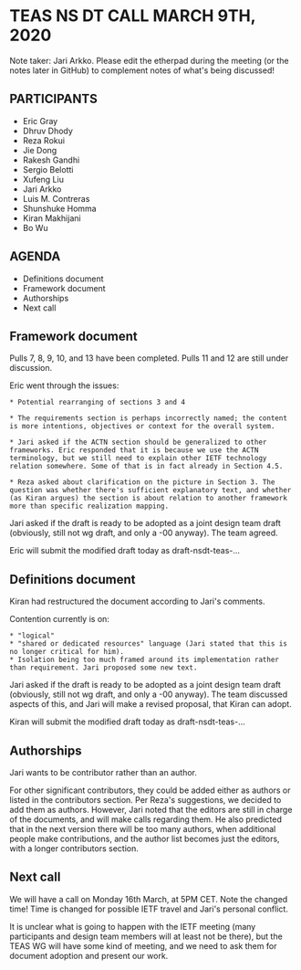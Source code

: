 # TEAS NS DT CALL MARCH 9TH, 2020

Note taker: Jari Arkko. Please edit the etherpad during the meeting (or the notes later in GitHub) to complement notes of what's being discussed!

## PARTICIPANTS

* Eric Gray
* Dhruv Dhody
* Reza Rokui
* Jie Dong
* Rakesh Gandhi
* Sergio Belotti
* Xufeng Liu
* Jari Arkko
* Luis M. Contreras
* Shunshuke Homma
* Kiran Makhijani
* Bo Wu

## AGENDA

* Definitions document
* Framework document
* Authorships
* Next call

## Framework document

Pulls 7, 8, 9, 10, and 13 have been completed. Pulls 11 and 12 are still under discussion.

Eric went through the issues:
    
    * Potential rearranging of sections 3 and 4
    
    * The requirements section is perhaps incorrectly named; the content is more intentions, objectives or context for the overall system.
    
    * Jari asked if the ACTN section should be generalized to other frameworks. Eric responded that it is because we use the ACTN terminology, but we still need to explain other IETF technology relation somewhere. Some of that is in fact already in Section 4.5.
    
    * Reza asked about clarification on the picture in Section 3. The question was whether there's sufficient explanatory text, and whether (as Kiran argues) the section is about relation to another framework more than specific realization mapping.
    
Jari asked if the draft is ready to be adopted as a joint design team draft (obviously, still not wg draft, and only a -00 anyway). The team agreed.

Eric will submit the modified draft today as draft-nsdt-teas-...

## Definitions document

Kiran had restructured the document according to Jari's comments.

Contention currently is on:

    * "logical"
    * "shared or dedicated resources" language (Jari stated that this is no longer critical for him).
    * Isolation being too much framed around its implementation rather than requirement. Jari proposed some new text.

Jari asked if the draft is ready to be adopted as a joint design team draft (obviously, still not wg draft, and only a -00 anyway). The team discussed aspects of this, and Jari will make a revised proposal, that Kiran can adopt.

Kiran will submit the modified draft today as draft-nsdt-teas-...

## Authorships

Jari wants to be contributor rather than an author.

For other significant contributors, they could be added either as authors or listed in the contributors section. Per Reza's suggestions, we decided to add them as authors. However, Jari noted that the editors are still in charge of the documents, and will make calls regarding them. He also predicted that in the next version there will be too many authors, when additional people make contributions, and the author list becomes just the editors, with a longer contributors section.

## Next call

We will have a call on Monday 16th March, at 5PM CET. Note the changed time! Time is changed for possible IETF travel and Jari's personal conflict.

It is unclear what is going to happen with the IETF meeting (many participants and design team members will at least not be there), but the TEAS WG will have some kind of meeting, and we need to ask them for document adoption and present our work.


